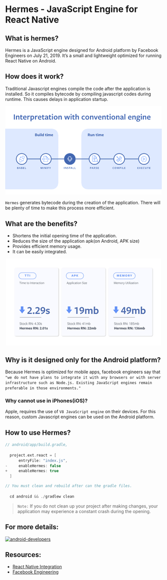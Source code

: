 # Hermes - JavaScript Engine for React Native
## What is hermes?
Hermes is a JavaScript engine designed for Android platform by Facebook Engineers on July 21, 2019.  It’s a small and lightweight optimized for running React Native on Android. 

## How does it work?

Traditional Javascript engines compile the code after the application is installed. So it compiles bytecode by compiling javascript codes during runtime. This causes delays in application startup.

![Hermes Engine Gif](/assets/images/hermes.gif)

`Hermes` generates bytecode during the creation of the application. There will be plenty of time to make this process more efficient.

## What are the benefits?
- Shortens the initial opening time of the application.
- Reduces the size of the application apk(on Android, APK size)
- Provides efficient memory usage.
- It can be easily integrated.

![Hermes Engine Stats](/assets/images/hermesstats.jpg)

## Why is it designed only for the Android platform?
Because Hermes is optimized for mobile apps, facebook engineers say that `"we do not have plans to integrate it with any browsers or with server infrastructure such as Node.js. Existing JavaScript engines remain preferable in those environments."`

### Why cannot use in iPhones(iOS)?
Apple, requires the use of `V8 JavaScript engine` on their devices. For this reason, custom Javascript engines can be used on the Android platform. 

## How to use Hermes?

```gradle
// android/app/build.gradle,

  project.ext.react = [
      entryFile: "index.js",
-     enableHermes: false
+     enableHermes: true
  ]
```

```java
// You must clean and rebuild after can the gradle files.

  cd android && ./gradlew clean
```

> `Note:` If you do not clean up your project after making changes, your application may experience a constant crash during the opening.


## For more details:

[![android-developers](https://img.youtube.com/vi/zEjqDWqeDdg/0.jpg)](https://youtu.be/zEjqDWqeDdg)


## Resources:

- [React Native Integration](https://facebook.github.io/react-native/docs/hermes/)
- [Facebook Engineering](https://engineering.fb.com/android/hermes/)